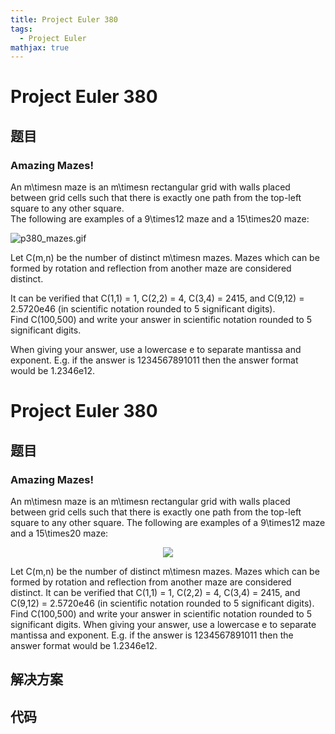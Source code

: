 ```yaml
---
title: Project Euler 380
tags:
  - Project Euler
mathjax: true
---
```

<escape><!-- more --></escape>
    
# Project Euler 380
## 题目
### Amazing Mazes!


An m\timesn maze is an m\timesn rectangular grid with walls placed between grid cells such that there is exactly one path from the top-left square to any other square. <br />The following are examples of a 9\times12 maze and a 15\times20 maze:

<p class="center">
<img src="project/images/p380_mazes.gif" class="dark_img" alt="p380_mazes.gif" />

Let C(m,n) be the number of distinct m\timesn mazes. Mazes which can be formed by rotation and reflection from another maze are considered distinct.


It can be verified that C(1,1) = 1, C(2,2) = 4, C(3,4) = 2415, and C(9,12) = 2.5720e46 (in scientific notation rounded to 5 significant digits).<br />
Find C(100,500) and write your answer in scientific notation rounded to 5 significant digits.


When giving your answer, use a lowercase e to separate mantissa and exponent.
E.g. if the answer is 1234567891011 then the answer format would be 1.2346e12.

 






# Project Euler 380
## 题目
### Amazing Mazes!

An m\timesn maze is an m\timesn rectangular grid with walls placed between grid cells such that there is exactly one path from the top-left square to any other square. The following are examples of a 9\times12 maze and a 15\times20 maze:
<center><img src="https://projecteuler.net/project/images/p380_mazes.gif"></center>

Let C(m,n) be the number of distinct m\timesn mazes. Mazes which can be formed by rotation and reflection from another maze are considered distinct.
It can be verified that C(1,1) = 1, C(2,2) = 4, C(3,4) = 2415, and C(9,12) = 2.5720e46 (in scientific notation rounded to 5 significant digits).<br>Find C(100,500) and write your answer in scientific notation rounded to 5 significant digits.
When giving your answer, use a lowercase e to separate mantissa and exponent. E.g. if the answer is 1234567891011 then the answer format would be 1.2346e12. 


## 解决方案


## 代码


